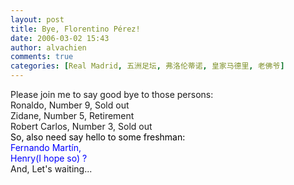 ```yaml
---
layout: post
title: Bye, Florentino Pérez!
date: 2006-03-02 15:43
author: alvachien
comments: true
categories: [Real Madrid, 五洲足坛, 弗洛伦蒂诺, 皇家马德里, 老佛爷]
---
```

<div>Please join me to say good bye to those persons:</div>
<div>Ronaldo, Number 9, Sold out</div>
<div>Zidane, Number 5, Retirement</div>
<div>Robert Carlos, Number 3, Sold out</div>
<div> </div>
<div><span style="color: #0000ff;"><span style="color: #000000;">So, also need say hello to some freshman:</span></span></div>
<div><span style="color: #0000ff;">Fernando Martín,</span></div>
<div><span style="color: #0000ff;">Henry(I hope so) ?</span> </div>
<div> </div>
<div>And, Let's waiting...</div>
